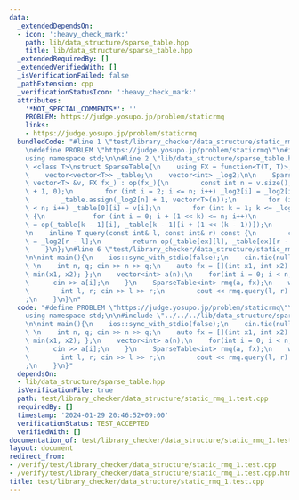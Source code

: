 ```yaml
---
data:
  _extendedDependsOn:
  - icon: ':heavy_check_mark:'
    path: lib/data_structure/sparse_table.hpp
    title: lib/data_structure/sparse_table.hpp
  _extendedRequiredBy: []
  _extendedVerifiedWith: []
  _isVerificationFailed: false
  _pathExtension: cpp
  _verificationStatusIcon: ':heavy_check_mark:'
  attributes:
    '*NOT_SPECIAL_COMMENTS*': ''
    PROBLEM: https://judge.yosupo.jp/problem/staticrmq
    links:
    - https://judge.yosupo.jp/problem/staticrmq
  bundledCode: "#line 1 \"test/library_checker/data_structure/static_rmq_1.test.cpp\"\
    \n#define PROBLEM \"https://judge.yosupo.jp/problem/staticrmq\"\n#include <bits/stdc++.h>\n\
    using namespace std;\n\n#line 2 \"lib/data_structure/sparse_table.hpp\"\n\ntemplate\
    \ <class T>\nstruct SparseTable{\n    using FX = function<T(T, T)>;\n    FX op;\n\
    \    vector<vector<T>> _table;\n    vector<int> _log2;\n\n    SparseTable(const\
    \ vector<T> &v, FX fx_) : op(fx_){\n        const int n = v.size();\n        _log2.assign(n\
    \ + 1, 0);\n        for (int i = 2; i <= n; i++) _log2[i] = _log2[i >> 1] + 1;\n\
    \        _table.assign(_log2[n] + 1, vector<T>(n));\n        for (int i = 0; i\
    \ < n; i++) _table[0][i] = v[i];\n        for (int k = 1; k <= _log2[n]; k++)\
    \ {\n            for (int i = 0; i + (1 << k) <= n; i++)\n                _table[k][i]\
    \ = op(_table[k - 1][i], _table[k - 1][i + (1 << (k - 1))]);\n        }\n    }\n\
    \n    inline T query(const int& l, const int& r) const {\n        const int ex\
    \ = _log2[r - l];\n        return op(_table[ex][l], _table[ex][r - (1 << ex)]);\n\
    \    }\n};\n#line 6 \"test/library_checker/data_structure/static_rmq_1.test.cpp\"\
    \n\nint main(){\n    ios::sync_with_stdio(false);\n    cin.tie(nullptr);\n   \
    \ \n    int n, q; cin >> n >> q;\n    auto fx = [](int x1, int x2) -> int { return\
    \ min(x1, x2); };\n    vector<int> a(n);\n    for(int i = 0; i < n; i++){\n  \
    \      cin >> a[i];\n    }\n    SparseTable<int> rmq(a, fx);\n    while(q--){\n\
    \        int l, r; cin >> l >> r;\n        cout << rmq.query(l, r) << \"\\n\"\
    ;\n    }\n}\n"
  code: "#define PROBLEM \"https://judge.yosupo.jp/problem/staticrmq\"\n#include <bits/stdc++.h>\n\
    using namespace std;\n\n#include \"../../../lib/data_structure/sparse_table.hpp\"\
    \n\nint main(){\n    ios::sync_with_stdio(false);\n    cin.tie(nullptr);\n   \
    \ \n    int n, q; cin >> n >> q;\n    auto fx = [](int x1, int x2) -> int { return\
    \ min(x1, x2); };\n    vector<int> a(n);\n    for(int i = 0; i < n; i++){\n  \
    \      cin >> a[i];\n    }\n    SparseTable<int> rmq(a, fx);\n    while(q--){\n\
    \        int l, r; cin >> l >> r;\n        cout << rmq.query(l, r) << \"\\n\"\
    ;\n    }\n}"
  dependsOn:
  - lib/data_structure/sparse_table.hpp
  isVerificationFile: true
  path: test/library_checker/data_structure/static_rmq_1.test.cpp
  requiredBy: []
  timestamp: '2024-01-29 20:46:52+09:00'
  verificationStatus: TEST_ACCEPTED
  verifiedWith: []
documentation_of: test/library_checker/data_structure/static_rmq_1.test.cpp
layout: document
redirect_from:
- /verify/test/library_checker/data_structure/static_rmq_1.test.cpp
- /verify/test/library_checker/data_structure/static_rmq_1.test.cpp.html
title: test/library_checker/data_structure/static_rmq_1.test.cpp
---
```

